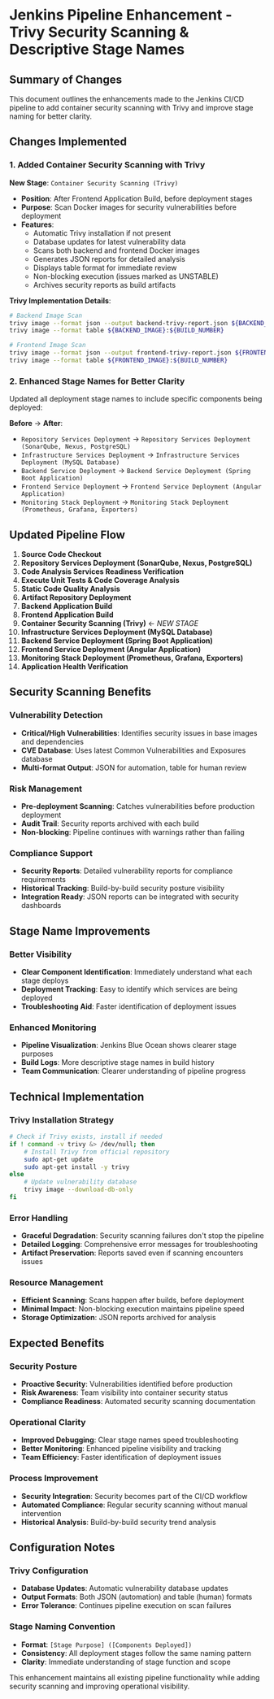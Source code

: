 # Jenkins Pipeline Enhancement - Trivy Security Scanning & Descriptive Stage Names

## Summary of Changes

This document outlines the enhancements made to the Jenkins CI/CD pipeline to add container security scanning with Trivy and improve stage naming for better clarity.

## Changes Implemented

### 1. Added Container Security Scanning with Trivy

**New Stage**: `Container Security Scanning (Trivy)`
- **Position**: After Frontend Application Build, before deployment stages
- **Purpose**: Scan Docker images for security vulnerabilities before deployment
- **Features**:
  - Automatic Trivy installation if not present
  - Database updates for latest vulnerability data
  - Scans both backend and frontend Docker images
  - Generates JSON reports for detailed analysis
  - Displays table format for immediate review
  - Non-blocking execution (issues marked as UNSTABLE)
  - Archives security reports as build artifacts

**Trivy Implementation Details**:
```bash
# Backend Image Scan
trivy image --format json --output backend-trivy-report.json ${BACKEND_IMAGE}:${BUILD_NUMBER}
trivy image --format table ${BACKEND_IMAGE}:${BUILD_NUMBER}

# Frontend Image Scan  
trivy image --format json --output frontend-trivy-report.json ${FRONTEND_IMAGE}:${BUILD_NUMBER}
trivy image --format table ${FRONTEND_IMAGE}:${BUILD_NUMBER}
```

### 2. Enhanced Stage Names for Better Clarity

Updated all deployment stage names to include specific components being deployed:

**Before** → **After**:
- `Repository Services Deployment` → `Repository Services Deployment (SonarQube, Nexus, PostgreSQL)`
- `Infrastructure Services Deployment` → `Infrastructure Services Deployment (MySQL Database)`
- `Backend Service Deployment` → `Backend Service Deployment (Spring Boot Application)`
- `Frontend Service Deployment` → `Frontend Service Deployment (Angular Application)`
- `Monitoring Stack Deployment` → `Monitoring Stack Deployment (Prometheus, Grafana, Exporters)`

## Updated Pipeline Flow

1. **Source Code Checkout**
2. **Repository Services Deployment (SonarQube, Nexus, PostgreSQL)**
3. **Code Analysis Services Readiness Verification**
4. **Execute Unit Tests & Code Coverage Analysis**
5. **Static Code Quality Analysis**
6. **Artifact Repository Deployment**
7. **Backend Application Build**
8. **Frontend Application Build**
9. **Container Security Scanning (Trivy)** ← *NEW STAGE*
10. **Infrastructure Services Deployment (MySQL Database)**
11. **Backend Service Deployment (Spring Boot Application)**
12. **Frontend Service Deployment (Angular Application)**
13. **Monitoring Stack Deployment (Prometheus, Grafana, Exporters)**
14. **Application Health Verification**

## Security Scanning Benefits

### Vulnerability Detection
- **Critical/High Vulnerabilities**: Identifies security issues in base images and dependencies
- **CVE Database**: Uses latest Common Vulnerabilities and Exposures database
- **Multi-format Output**: JSON for automation, table for human review

### Risk Management
- **Pre-deployment Scanning**: Catches vulnerabilities before production deployment
- **Audit Trail**: Security reports archived with each build
- **Non-blocking**: Pipeline continues with warnings rather than failing

### Compliance Support
- **Security Reports**: Detailed vulnerability reports for compliance requirements
- **Historical Tracking**: Build-by-build security posture visibility
- **Integration Ready**: JSON reports can be integrated with security dashboards

## Stage Name Improvements

### Better Visibility
- **Clear Component Identification**: Immediately understand what each stage deploys
- **Deployment Tracking**: Easy to identify which services are being deployed
- **Troubleshooting Aid**: Faster identification of deployment issues

### Enhanced Monitoring
- **Pipeline Visualization**: Jenkins Blue Ocean shows clearer stage purposes
- **Build Logs**: More descriptive stage names in build history
- **Team Communication**: Clearer understanding of pipeline progress

## Technical Implementation

### Trivy Installation Strategy
```bash
# Check if Trivy exists, install if needed
if ! command -v trivy &> /dev/null; then
    # Install Trivy from official repository
    sudo apt-get update
    sudo apt-get install -y trivy
else
    # Update vulnerability database
    trivy image --download-db-only
fi
```

### Error Handling
- **Graceful Degradation**: Security scanning failures don't stop the pipeline
- **Detailed Logging**: Comprehensive error messages for troubleshooting
- **Artifact Preservation**: Reports saved even if scanning encounters issues

### Resource Management
- **Efficient Scanning**: Scans happen after builds, before deployment
- **Minimal Impact**: Non-blocking execution maintains pipeline speed
- **Storage Optimization**: JSON reports archived for analysis

## Expected Benefits

### Security Posture
- **Proactive Security**: Vulnerabilities identified before production
- **Risk Awareness**: Team visibility into container security status
- **Compliance Readiness**: Automated security scanning documentation

### Operational Clarity
- **Improved Debugging**: Clear stage names speed troubleshooting
- **Better Monitoring**: Enhanced pipeline visibility and tracking
- **Team Efficiency**: Faster identification of deployment issues

### Process Improvement
- **Security Integration**: Security becomes part of the CI/CD workflow
- **Automated Compliance**: Regular security scanning without manual intervention
- **Historical Analysis**: Build-by-build security trend analysis

## Configuration Notes

### Trivy Configuration
- **Database Updates**: Automatic vulnerability database updates
- **Output Formats**: Both JSON (automation) and table (human) formats
- **Error Tolerance**: Continues pipeline execution on scan failures

### Stage Naming Convention
- **Format**: `[Stage Purpose] ([Components Deployed])`
- **Consistency**: All deployment stages follow the same naming pattern
- **Clarity**: Immediate understanding of stage function and scope

This enhancement maintains all existing pipeline functionality while adding security scanning and improving operational visibility.
